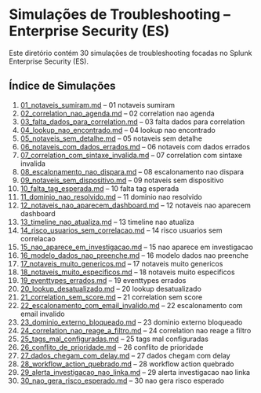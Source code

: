 # Simulações de Troubleshooting – Enterprise Security (ES)

Este diretório contém 30 simulações de troubleshooting focadas no Splunk Enterprise Security (ES).

## Índice de Simulações

1. [01_notaveis_sumiram.md](01_notaveis_sumiram.md) – 01 notaveis sumiram
2. [02_correlation_nao_agenda.md](02_correlation_nao_agenda.md) – 02 correlation nao agenda
3. [03_falta_dados_para_correlation.md](03_falta_dados_para_correlation.md) – 03 falta dados para correlation
4. [04_lookup_nao_encontrado.md](04_lookup_nao_encontrado.md) – 04 lookup nao encontrado
5. [05_notaveis_sem_detalhe.md](05_notaveis_sem_detalhe.md) – 05 notaveis sem detalhe
6. [06_notaveis_com_dados_errados.md](06_notaveis_com_dados_errados.md) – 06 notaveis com dados errados
7. [07_correlation_com_sintaxe_invalida.md](07_correlation_com_sintaxe_invalida.md) – 07 correlation com sintaxe invalida
8. [08_escalonamento_nao_dispara.md](08_escalonamento_nao_dispara.md) – 08 escalonamento nao dispara
9. [09_notaveis_sem_dispositivo.md](09_notaveis_sem_dispositivo.md) – 09 notaveis sem dispositivo
10. [10_falta_tag_esperada.md](10_falta_tag_esperada.md) – 10 falta tag esperada
11. [11_dominio_nao_resolvido.md](11_dominio_nao_resolvido.md) – 11 dominio nao resolvido
12. [12_notaveis_nao_aparecem_dashboard.md](12_notaveis_nao_aparecem_dashboard.md) – 12 notaveis nao aparecem dashboard
13. [13_timeline_nao_atualiza.md](13_timeline_nao_atualiza.md) – 13 timeline nao atualiza
14. [14_risco_usuarios_sem_correlacao.md](14_risco_usuarios_sem_correlacao.md) – 14 risco usuarios sem correlacao
15. [15_nao_aparece_em_investigacao.md](15_nao_aparece_em_investigacao.md) – 15 nao aparece em investigacao
16. [16_modelo_dados_nao_preenche.md](16_modelo_dados_nao_preenche.md) – 16 modelo dados nao preenche
17. [17_notaveis_muito_genericos.md](17_notaveis_muito_genericos.md) – 17 notaveis muito genericos
18. [18_notaveis_muito_especificos.md](18_notaveis_muito_especificos.md) – 18 notaveis muito especificos
19. [19_eventtypes_errados.md](19_eventtypes_errados.md) – 19 eventtypes errados
20. [20_lookup_desatualizado.md](20_lookup_desatualizado.md) – 20 lookup desatualizado
21. [21_correlation_sem_score.md](21_correlation_sem_score.md) – 21 correlation sem score
22. [22_escalonamento_com_email_invalido.md](22_escalonamento_com_email_invalido.md) – 22 escalonamento com email invalido
23. [23_dominio_externo_bloqueado.md](23_dominio_externo_bloqueado.md) – 23 dominio externo bloqueado
24. [24_correlation_nao_reage_a_filtro.md](24_correlation_nao_reage_a_filtro.md) – 24 correlation nao reage a filtro
25. [25_tags_mal_configuradas.md](25_tags_mal_configuradas.md) – 25 tags mal configuradas
26. [26_conflito_de_prioridade.md](26_conflito_de_prioridade.md) – 26 conflito de prioridade
27. [27_dados_chegam_com_delay.md](27_dados_chegam_com_delay.md) – 27 dados chegam com delay
28. [28_workflow_action_quebrado.md](28_workflow_action_quebrado.md) – 28 workflow action quebrado
29. [29_alerta_investigacao_nao_linka.md](29_alerta_investigacao_nao_linka.md) – 29 alerta investigacao nao linka
30. [30_nao_gera_risco_esperado.md](30_nao_gera_risco_esperado.md) – 30 nao gera risco esperado
